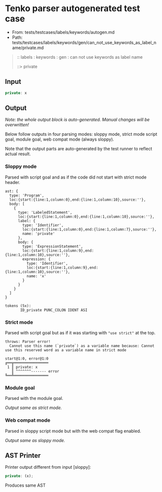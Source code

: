 # Tenko parser autogenerated test case

- From: tests/testcases/labels/keywords/autogen.md
- Path: tests/testcases/labels/keywords/gen/can_not_use_keywords_as_label_name/private.md

> :: labels : keywords : gen : can not use keywords as label name
>
> ::> private

## Input


`````js
private: x
`````

## Output

_Note: the whole output block is auto-generated. Manual changes will be overwritten!_

Below follow outputs in four parsing modes: sloppy mode, strict mode script goal, module goal, web compat mode (always sloppy).

Note that the output parts are auto-generated by the test runner to reflect actual result.

### Sloppy mode

Parsed with script goal and as if the code did not start with strict mode header.

`````
ast: {
  type: 'Program',
  loc:{start:{line:1,column:0},end:{line:1,column:10},source:''},
  body: [
    {
      type: 'LabeledStatement',
      loc:{start:{line:1,column:0},end:{line:1,column:10},source:''},
      label: {
        type: 'Identifier',
        loc:{start:{line:1,column:0},end:{line:1,column:7},source:''},
        name: 'private'
      },
      body: {
        type: 'ExpressionStatement',
        loc:{start:{line:1,column:9},end:{line:1,column:10},source:''},
        expression: {
          type: 'Identifier',
          loc:{start:{line:1,column:9},end:{line:1,column:10},source:''},
          name: 'x'
        }
      }
    }
  ]
}

tokens (5x):
       ID_private PUNC_COLON IDENT ASI
`````

### Strict mode

Parsed with script goal but as if it was starting with `"use strict"` at the top.

`````
throws: Parser error!
  Cannot use this name (`private`) as a variable name because: Cannot use this reserved word as a variable name in strict mode

start@1:0, error@1:0
╔══╦════════════════
 1 ║ private: x
   ║ ^^^^^^^------- error
╚══╩════════════════

`````


### Module goal

Parsed with the module goal.

_Output same as strict mode._

### Web compat mode

Parsed in sloppy script mode but with the web compat flag enabled.

_Output same as sloppy mode._

## AST Printer

Printer output different from input [sloppy]:

````js
private: (x);
````

Produces same AST
